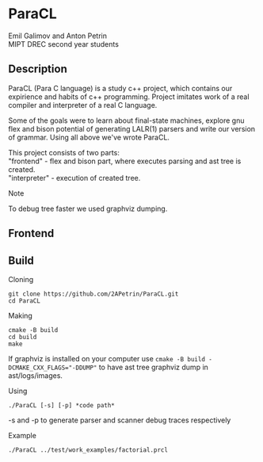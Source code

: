 # ParaCL
Emil Galimov and Anton Petrin</br>
MIPT DREC second year students

## Description
ParaCL (Para C language) is a study c++ project, which contains our expirience and habits of c++ programming. Project imitates work of a real compiler and interpreter of a real C language.

Some of the goals were to learn about final-state machines, explore gnu flex and bison potential of generating LALR(1) parsers and write our version of grammar. Using all above we've wrote ParaCL.

This project consists of two parts:</br>
"frontend" - flex and bison part, where executes parsing and ast tree is created.</br>
"interpreter" - execution of created tree.

> [!NOTE]
> To debug tree faster we used graphviz dumping.

## Frontend

## Build
Cloning
```
git clone https://github.com/2APetrin/ParaCL.git
cd ParaCL
```
Making
```
cmake -B build
cd build
make
```
If graphviz is installed on your computer use `cmake -B build -DCMAKE_CXX_FLAGS="-DDUMP"` to have ast tree graphviz dump in ast/logs/images.

Using
```
./ParaCL [-s] [-p] *code path*
```
-s and -p to generate parser and scanner debug traces respectively

Example
```
./ParaCL ../test/work_examples/factorial.prcl
```